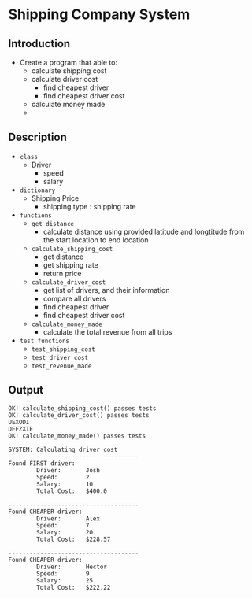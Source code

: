 # Shipping Company System

## Introduction
- Create a program that able to:
    - calculate shipping cost
    - calculate driver cost
        - find cheapest driver
        - find cheapest driver cost
    - calculate money made
    -
## Description
- `class`
    - Driver
        - speed
        - salary
- `dictionary`
    - Shipping Price 
        - shipping type : shipping rate
- `functions`
    - `get_distance` 
        - calculate distance using provided latitude and longtitude from the start location to end location
    - `calculate_shipping_cost`
        - get distance
        - get shipping rate
        - return price
    - `calculate_driver_cost`
        - get list of drivers, and their information
        - compare all drivers
        - find cheapest driver
        - find cheapest driver cost
    - `calculate_money_made`
        - calculate the total revenue from all trips
- `test functions`
    - `test_shipping_cost`
    - `test_driver_cost`
    - `test_revenue_made`

## Output
```
OK! calculate_shipping_cost() passes tests
OK! calculate_driver_cost() passes tests
UEXODI
DEFZXIE
OK! calculate_money_made() passes tests
```
```
SYSTEM: Calculating driver cost
-------------------------------------
Found FIRST driver:
        Driver:       Josh
        Speed:        2
        Salary:       10
        Total Cost:   $400.0

-------------------------------------
Found CHEAPER driver:
        Driver:       Alex
        Speed:        7
        Salary:       20
        Total Cost:   $228.57

-------------------------------------
Found CHEAPER driver:
        Driver:       Hector
        Speed:        9
        Salary:       25
        Total Cost:   $222.22
```
